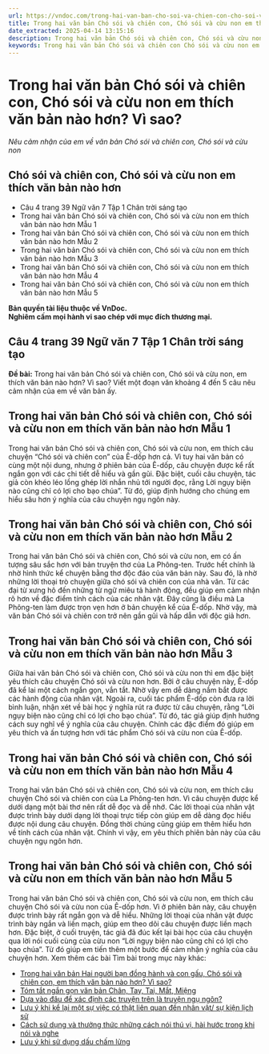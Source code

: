 ```yaml
---
url: https://vndoc.com/trong-hai-van-ban-cho-soi-va-chien-con-cho-soi-va-cuu-non-em-thich-van-ban-nao-hon-276481
title: Trong hai văn bản Chó sói và chiên con, Chó sói và cừu non em thích văn bản nào hơn? Vì sao? - Nêu cảm nhận của em về văn bản Chó sói và chiên con, Chó sói và cừu non - VnDoc.com
date_extracted: 2025-04-14 13:15:16
description: Trong hai văn bản Chó sói và chiên con, Chó sói và cừu non, em thích văn bản nào hơn? được biên soạn nhằm giúp các em HS đạt kết quả tốt trong quá trình làm bài tập và học tập môn Ngữ văn lớp 7.
keywords: Trong hai văn bản Chó sói và chiên con Chó sói và cừu non em thích văn bản nào hơn,Trong hai văn bản Chó sói và chiên con Chó sói và cừu non,Nêu cảm nhận của em về văn bản Chó sói và chiên con,Nêu cảm nhận của em về văn bản Chó sói và cừu non,cảm nhận của em về văn bản Chó sói và chiên con,cảm nhận của em về văn bản Chó sói và cừu non
---
```


# Trong hai văn bản Chó sói và chiên con, Chó sói và cừu non em thích văn bản nào hơn? Vì sao?
_Nêu cảm nhận của em về văn bản Chó sói và chiên con, Chó sói và cừu non_
## **Chó sói và chiên con, Chó sói và cừu non em thích văn bản nào hơn**
  * Câu 4 trang 39 Ngữ văn 7 Tập 1 Chân trời sáng tạo
  * Trong hai văn bản Chó sói và chiên con, Chó sói và cừu non em thích văn bản nào hơn Mẫu 1
  * Trong hai văn bản Chó sói và chiên con, Chó sói và cừu non em thích văn bản nào hơn Mẫu 2
  * Trong hai văn bản Chó sói và chiên con, Chó sói và cừu non em thích văn bản nào hơn Mẫu 3
  * Trong hai văn bản Chó sói và chiên con, Chó sói và cừu non em thích văn bản nào hơn Mẫu 4
  * Trong hai văn bản Chó sói và chiên con, Chó sói và cừu non em thích văn bản nào hơn Mẫu 5

**Bản quyền tài liệu thuộc về VnDoc.  
Nghiêm cấm mọi hành vi sao chép với mục đích thương mại.**
## **Câu 4 trang 39 Ngữ văn 7 Tập 1 Chân trời sáng tạo**
**Đề bài:** Trong hai văn bản Chó sói và chiên con, Chó sói và cừu non, em thích văn bản nào hơn? Vì sao? Viết một đoạn văn khoảng 4 đến 5 câu nêu cảm nhận của em về văn bản ấy.
## **Trong hai văn bản Chó sói và chiên con, Chó sói và cừu non em thích văn bản nào hơn Mẫu 1**
Trong hai văn bản Chó sói và chiên con, Chó sói và cừu non, em thích câu chuyện “Chó sói và chiên con” của Ê-dốp hơn cả. Vì tuy hai văn bản có cùng một nội dung, nhưng ở phiên bản của Ê-dốp, câu chuyện được kể rất ngắn gọn với các chi tiết dễ hiểu và gần gũi. Đặc biệt, cuối câu chuyện, tác giả còn khéo léo lồng ghép lời nhắn nhủ tới người đọc, rằng Lời ngụy biện nào cũng chỉ có lợi cho bạo chúa”. Từ đó, giúp định hướng cho chúng em hiểu sâu hơn ý nghĩa của câu chuyện ngụ ngôn này.
## **Trong hai văn bản Chó sói và chiên con, Chó sói và cừu non em thích văn bản nào hơn Mẫu 2**
Trong hai văn bản Chó sói và chiên con, Chó sói và cừu non, em có ấn tượng sâu sắc hơn với bản truyện thơ của La Phông-ten. Trước hết chính là nhờ hình thức kể chuyện bằng thơ độc đáo của văn bản này. Sau đó, là nhờ những lời thoại trò chuyện giữa chó sói và chiên con của nhà văn. Từ các đại từ xưng hô đến những từ ngữ miêu tả hành động, đều giúp em cảm nhận rõ hơn về đặc điểm tính cách của các nhân vật. Đây cũng là điều mà La Phông-ten làm được trọn vẹn hơn ở bản chuyện kể của Ê-dốp. Nhờ vậy, mà văn bản Chó sói và chiên con trở nên gần gũi và hấp dẫn với độc giả hơn.
## **Trong hai văn bản Chó sói và chiên con, Chó sói và cừu non em thích văn bản nào hơn Mẫu 3**
Giữa hai văn bản Chó sói và chiên con, Chó sói và cừu non thì em đặc biệt yêu thích câu chuyện Chó sói và cừu non hơn. Bởi ở câu chuyện này, Ê-dốp đã kể lai một cách ngắn gọn, vắn tắt. Nhờ vậy em dễ dàng nắm bắt được các hành động của nhân vật. Ngoài ra, cuối tác phẩm Ê-dốp còn đưa ra lời bình luận, nhận xét về bài học ý nghĩa rút ra được từ câu chuyện, rằng “Lời ngụy biện nào cũng chỉ có lợi cho bạo chúa”. Từ đó, tác giả giúp định hướng cách suy nghĩ về ý nghĩa của câu chuyện. Chính các đặc điểm đó giúp em yêu thích và ấn tượng hơn với tác phẩm Chó sói và cừu non của Ê-dốp.
## **Trong hai văn bản Chó sói và chiên con, Chó sói và cừu non em thích văn bản nào hơn Mẫu 4**
Trong hai văn bản Chó sói và chiên con, Chó sói và cừu non, em thích câu chuyện Chó sói và chiên con của La Phông-ten hơn. Vì câu chuyện được kể dưới dạng một bài thơ nên rất dễ đọc và dễ nhớ. Các lời thoại của nhân vật được trình bày dưới dạng lời thoại trực tiếp còn giúp em dễ dàng đọc hiểu được nội dung câu chuyện. Đồng thời chúng cũng giúp em thêm hiểu hơn về tính cách của nhân vật. Chính vì vậy, em yêu thích phiên bản này của câu chuyện ngụ ngôn hơn.
## **Trong hai văn bản Chó sói và chiên con, Chó sói và cừu non em thích văn bản nào hơn Mẫu 5**
Trong hai văn bản Chó sói và chiên con, Chó sói và cừu non, em thích câu chuyện Chó sói và cừu non của Ê-dốp hơn. Vì ở phiên bản này, câu chuyện được trình bày rất ngắn gọn và dễ hiểu. Những lời thoại của nhân vật được trình bày ngắn và liền mạch, giúp em theo dõi câu chuyện được liền mạch hơn. Đặc biệt, ở cuối truyện, tác giả đã đúc kết lại bài học của câu chuyện qua lời nói cuối cùng của cừu non “Lời ngụy biện nào cũng chỉ có lợi cho bạo chúa”. Từ đó giúp em tiến thêm một bước để cảm nhận ý nghĩa của câu chuyện hơn.
Xem thêm các bài Tìm bài trong mục này khác:
  * [Trong hai văn bản Hai người bạn đồng hành và con gấu, Chó sói và chiên con, em thích văn bản nào hơn? Vì sao?](</trong-hai-van-ban-hai-nguoi-ban-dong-hanh-va-con-gau-cho-soi-va-chien-con-em-thich-van-ban-nao-hon-vi-sao-276483>)
  * [Tóm tắt ngắn gọn văn bản Chân, Tay, Tai, Mắt, Miệng](</tom-tat-ngan-gon-van-ban-chan-tay-tai-mat-mieng-276486>)
  * [Dựa vào đâu để xác định các truyện trên là truyện ngụ ngôn?](</dua-vao-dau-de-em-khang-dinh-rang-ech-ngoi-day-gieng-thay-boi-xem-voi-hai-nguoi-ban-dong-hanh-va-con-gau-cho-soi-va-chien-con-la-truyen-ngu-ngon-277653>)
  * [Lưu ý khi kể lại một sự việc có thật liên quan đến nhân vật/ sự kiện lịch sử](</khi-viet-mot-bai-van-ke-lai-mot-su-viec-co-that-lien-quan-den-nhan-vat-su-kien-lich-su-em-can-luu-y-den-nhung-dieu-gi-277656>)
  * [Cách sử dụng và thưởng thức những cách nói thú vị, hài hước trong khi nói và nghe ](</co-the-ren-luyen-kha-nang-su-dung-va-thuong-thuc-nhung-cach-noi-thu-vi-di-dom-trong-khi-nghe-bang-cach-nao-277659>)
  * [Lưu ý khi sử dụng dấu chấm lửng](</neu-mot-so-diem-can-luu-y-khi-su-dung-dau-cham-lung-277664>)


